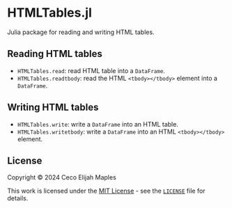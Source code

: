 # HTMLTables.jl

Julia package for reading and writing HTML tables.

## Reading HTML tables
- `HTMLTables.read`: read HTML table into a `DataFrame`.
- `HTMLTables.readtbody`: read the HTML `<tbody></tbody>` element into a `DataFrame`.

## Writing HTML tables
- `HTMLTables.write`: write a `DataFrame` into an HTML table.
- `HTMLTables.writetbody`: write a `DataFrame` into an HTML `<tbody></tbody>` element.

## License
Copyright © 2024 Ceco Elijah Maples

This work is licensed under the [MIT License](https://opensource.org/license/mit/) - see the [`LICENSE`](LICENSE.md) file for details.